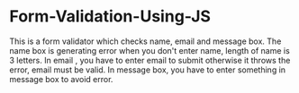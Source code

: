 # Form-Validation-Using-JS
This is a form validator which checks name, email and message box. The name box is generating error when you don't enter name, length of name is 3 letters. In email , you have to enter email to submit otherwise it throws the error, email must be valid. In message box, you have to enter something in message box to avoid error.
